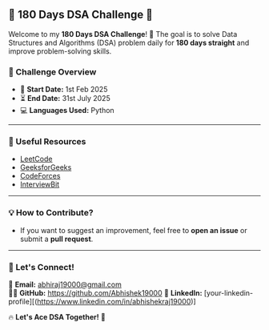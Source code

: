 ## 📌 180 Days DSA Challenge 🚀

Welcome to my **180 Days DSA Challenge**! 🎯 The goal is to solve Data Structures and Algorithms (DSA) problem daily for **180 days straight** and improve problem-solving skills.

### 📖 Challenge Overview  
- 🏁 **Start Date:** 1st Feb 2025  
- ⏳ **End Date:** 31st July 2025  
- 💻 **Languages Used:** Python  

---

### 🔗 Useful Resources
- [LeetCode](https://leetcode.com/)
- [GeeksforGeeks](https://www.geeksforgeeks.org/)
- [CodeForces](https://codeforces.com/)
- [InterviewBit](https://www.interviewbit.com/)

---

### 💡 How to Contribute?
- If you want to suggest an improvement, feel free to **open an issue** or submit a **pull request**.

---

### 🚀 Let's Connect!  
📩 **Email:** abhiraj19000@gmail.com  
👨‍💻 **GitHub:** https://github.com/Abhishek19000
💼 **LinkedIn:** [your-linkedin-profile][(https://www.linkedin.com/in/abhishekraj19000)]  

🔥 **Let's Ace DSA Together!** 💪


